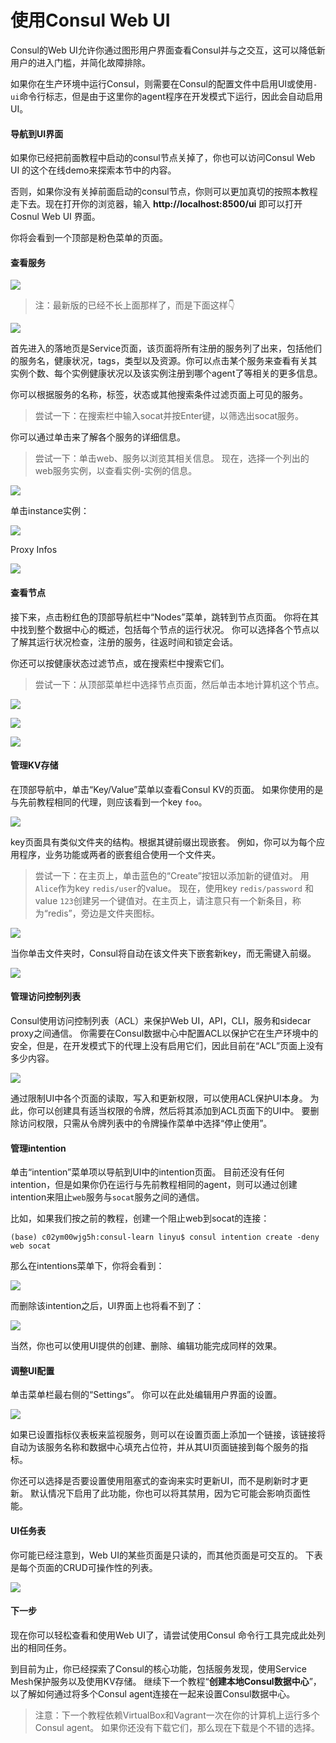 # 使用Consul Web UI

Consul的Web UI允许你通过图形用户界面查看Consul并与之交互，这可以降低新用户的进入门槛，并简化故障排除。

如果你在生产环境中运行Consul，则需要在Consul的配置文件中启用UI或使用`-ui`命令行标志，但是由于这里你的agent程序在开发模式下运行，因此会自动启用UI。


#### 导航到UI界面
如果你已经把前面教程中启动的consul节点关掉了，你也可以访问Consul Web UI 的这个在线demo来探索本节中的内容。

否则，如果你没有关掉前面启动的consul节点，你则可以更加真切的按照本教程走下去。现在打开你的浏览器，输入 **http://localhost:8500/ui** 即可以打开Cosnul Web UI 界面。

你将会看到一个顶部是粉色菜单的页面。
#### 查看服务

![](https://mmbiz.qpic.cn/mmbiz_png/XsgEbl9EdmnNjHTMIhVzgVnA38r1y9ibNKnASnnTNp8Dc4tvtRoMfdL0YicDjwmmmARAbiaLvFqSSGiatJj3acPHZw/640?wx_fmt=png)

>注：最新版的已经不长上面那样了，而是下面这样👇

![](https://mmbiz.qpic.cn/mmbiz_png/XsgEbl9EdmnNjHTMIhVzgVnA38r1y9ibNhsKerticHMmhCGB8E6atbPdZCyBiaRGnvrEogUOB4q0AibDE6QoNlq0Dw/640?wx_fmt=png)

首先进入的落地页是Service页面，该页面将所有注册的服务列了出来，包括他们的服务名，健康状况，tags，类型以及资源。你可以点击某个服务来查看有关其实例个数、每个实例健康状况以及该实例注册到哪个agent了等相关的更多信息。

你可以根据服务的名称，标签，状态或其他搜索条件过滤页面上可见的服务。

> 尝试一下：在搜索栏中输入socat并按Enter键，以筛选出socat服务。

你可以通过单击来了解各个服务的详细信息。

> 尝试一下：单击web、服务以浏览其相关信息。 现在，选择一个列出的web服务实例，以查看实例-实例的信息。

![](https://mmbiz.qpic.cn/mmbiz_png/XsgEbl9EdmnNjHTMIhVzgVnA38r1y9ibNWI4kf6MVopicouiax5ddSFae1cetpiaibaqchgGsHyzF07GCHAkwYVTXcA/640?wx_fmt=png)

单击instance实例：

![](https://mmbiz.qpic.cn/mmbiz_png/XsgEbl9EdmnNjHTMIhVzgVnA38r1y9ibNYvlrCfu3wibxZJMo68zEaVVQT5rJmd8GzCsGY64ypVJSOh3Hic96FTtA/640?wx_fmt=png)

Proxy Infos

![](https://mmbiz.qpic.cn/mmbiz_png/XsgEbl9EdmnNjHTMIhVzgVnA38r1y9ibNMNXojicltwv7xLTmEShicJRo1x8dkCOrPMBQp4re5LhN4VCwGXNJaXDA/640?wx_fmt=png)


#### 查看节点
接下来，点击粉红色的顶部导航栏中“Nodes”菜单，跳转到节点页面。 你将在其中找到整个数据中心的概述，包括每个节点的运行状况。 你可以选择各个节点以了解其运行状况检查，注册的服务，往返时间和锁定会话。

你还可以按健康状态过滤节点，或在搜索栏中搜索它们。

> 尝试一下：从顶部菜单栏中选择节点页面，然后单击本地计算机这个节点。

![](https://mmbiz.qpic.cn/mmbiz_png/XsgEbl9EdmnNjHTMIhVzgVnA38r1y9ibNDoqpj4RgXAzdx4QfcjDgnY0ae0gnNDYpsFbTCSY3TlfGQZgmpOJXaA/640?wx_fmt=png)

![](https://mmbiz.qpic.cn/mmbiz_png/XsgEbl9EdmnNjHTMIhVzgVnA38r1y9ibNFpadD7f7Y2vAo7BC2f5UmnHVpjEsliamIMib2Comjx5tbk99QRWTtPYw/640?wx_fmt=png)


![](https://mmbiz.qpic.cn/mmbiz_png/XsgEbl9EdmnNjHTMIhVzgVnA38r1y9ibNpiatQDnWoxFffFefLorpFryuicicCPFThAl9B2T3MMpMDF3zDUVeFrzIQ/640?wx_fmt=png)


#### 管理KV存储
在顶部导航中，单击“Key/Value”菜单以查看Consul KV的页面。 如果你使用的是与先前教程相同的代理，则应该看到一个key `foo`。

![](https://mmbiz.qlogo.cn/mmbiz_png/XsgEbl9EdmnNjHTMIhVzgVnA38r1y9ibNKjSicrErkCs2gm0LkibEIDOaS0Fb5ZCeDx8yP6aSSwOChO4aOHk9pPkg/0?wx_fmt=png)

key页面具有类似文件夹的结构。根据其键前缀出现嵌套。 例如，你可以为每个应用程序，业务功能或两者的嵌套组合使用一个文件夹。

> 尝试一下：在主页上，单击蓝色的“Create”按钮以添加新的键值对。 用`Alice`作为key `redis/user`的value。 现在，使用key `redis/password` 和value `123`创建另一个键值对。在主页上，请注意只有一个新条目，称为“redis”，旁边是文件夹图标。

![](https://mmbiz.qpic.cn/mmbiz_png/XsgEbl9EdmnNjHTMIhVzgVnA38r1y9ibNvrum9vJonJzNibSia6hJ1UPQ00vTUvvOSMeJLslswiagtlibETefDrSXLA/640?wx_fmt=png)

当你单击文件夹时，Consul将自动在该文件夹下嵌套新key，而无需键入前缀。

![](https://mmbiz.qpic.cn/mmbiz_png/XsgEbl9EdmnNjHTMIhVzgVnA38r1y9ibNhfaGOTnQnyPZicTc8hPXL91Uk81IDfsYia7O5W0BGtqsXGAeZ1U2glhA/640?wx_fmt=png)

#### 管理访问控制列表

Consul使用访问控制列表（ACL）来保护Web UI，API，CLI，服务和sidecar proxy之间通信。 你需要在Consul数据中心中配置ACL以保护它在生产环境中的安全，但是，在开发模式下的代理上没有启用它们，因此目前在“ACL”页面上没有多少内容。

![](https://mmbiz.qpic.cn/mmbiz_png/XsgEbl9EdmnNjHTMIhVzgVnA38r1y9ibNQZS7HAxlr7Uh68431LKvBB6zXGlqviaRmRAiayibbvB53rAlCETylWHkw/640?wx_fmt=png)


通过限制UI中各个页面的读取，写入和更新权限，可以使用ACL保护UI本身。 为此，你可以创建具有适当权限的令牌，然后将其添加到ACL页面下的UI中。 要删除访问权限，只需从令牌列表中的令牌操作菜单中选择“停止使用”。


#### 管理intention
单击“intention”菜单项以导航到UI中的intention页面。 目前还没有任何intention，但是如果你仍在运行与先前教程相同的agent，则可以通过创建intention来阻止`web`服务与`socat`服务之间的通信。

比如，如果我们按之前的教程，创建一个阻止web到socat的连接：

	(base) c02ym00wjg5h:consul-learn linyu$ consul intention create -deny web socat

那么在intentions菜单下，你将会看到：

![](https://mmbiz.qpic.cn/mmbiz_png/XsgEbl9EdmnNjHTMIhVzgVnA38r1y9ibNsZndV1jhrW2MyDdzRpYzlp6DNY8h5fycOYH2TyjibgUv11ZLicV9J7HA/640?wx_fmt=png)


而删除该intention之后，UI界面上也将看不到了：

![](https://mmbiz.qpic.cn/mmbiz_png/XsgEbl9EdmnNjHTMIhVzgVnA38r1y9ibNRa6pyItV1eic6D9b8EgptYZ0Q2vyBV0fBmGv48ib2oFpV5j8HtcNfbaA/640?wx_fmt=png)

当然，你也可以使用UI提供的创建、删除、编辑功能完成同样的效果。

#### 调整UI配置

单击菜单栏最右侧的“Settings”。 你可以在此处编辑用户界面的设置。

![](https://mmbiz.qpic.cn/mmbiz_png/XsgEbl9EdmnNjHTMIhVzgVnA38r1y9ibNeWYXSc354TLwy0kXf18Ks2bWWSxM0o4ouhtG7PaicCwmR8RNSWUzZTg/640?wx_fmt=png)

如果已设置指标仪表板来监视服务，则可以在设置页面上添加一个链接，该链接将自动为该服务名称和数据中心填充占位符，并从其UI页面链接到每个服务的指标。

你还可以选择是否要设置使用阻塞式的查询来实时更新UI，而不是刷新时才更新。 默认情况下启用了此功能，你也可以将其禁用，因为它可能会影响页面性能。

#### UI任务表

你可能已经注意到，Web UI的某些页面是只读的，而其他页面是可交互的。 下表是每个页面的CRUD可操作性的列表。

![](https://mmbiz.qpic.cn/mmbiz_png/XsgEbl9EdmnNjHTMIhVzgVnA38r1y9ibNDgkNv4ZmSOqpoLpZwxqd8oF3S7tHHA6RMoOkmzZGbjjbo2EbgJxd3g/640?wx_fmt=png)

#### 下一步
现在你可以轻松查看和使用Web UI了，请尝试使用Consul 命令行工具完成此处列出的相同任务。

到目前为止，你已经探索了Consul的核心功能，包括服务发现，使用Service Mesh保护服务以及使用KV存储。 继续下一个教程“**创建本地Consul数据中心**”，以了解如何通过将多个Consul agent连接在一起来设置Consul数据中心。

>注意：下一个教程依赖VirtualBox和Vagrant一次在你的计算机上运行多个Consul agent。 如果你还没有下载它们，那么现在下载是个不错的选择。
